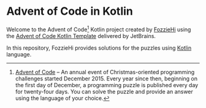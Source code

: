 # Advent of Code in Kotlin

Welcome to the Advent of Code[^aoc] Kotlin project created by [FozzieHi][github] using the [Advent of Code Kotlin Template][template] delivered by JetBrains.

In this repository, FozzieHi provides solutions for the puzzles using [Kotlin][kotlin] language.

[^aoc]:
    [Advent of Code][aoc] – An annual event of Christmas-oriented programming challenges started December 2015.
    Every year since then, beginning on the first day of December, a programming puzzle is published every day for twenty-four days.
    You can solve the puzzle and provide an answer using the language of your choice.

[aoc]: https://adventofcode.com
[github]: https://github.com/FozzieHi
[kotlin]: https://kotlinlang.org
[template]: https://github.com/kotlin-hands-on/advent-of-code-kotlin-template
